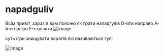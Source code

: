 # napadguliv
Всім привіт, зараз я вам поясню як грати нападгулів 
D-йти направо
A-йти наліво
F-стріляти
![image](https://github.com/sauceTartarys/napadguliv/assets/136168621/e52523ff-e2e8-4d45-824b-11173e8a00c9)




суть ігри знищувати ворогів які називаються гулі 



![image](https://github.com/sauceTartarys/napadguliv/assets/136168621/ce030f0b-d6d4-4050-96c6-9849eac74a9d)

